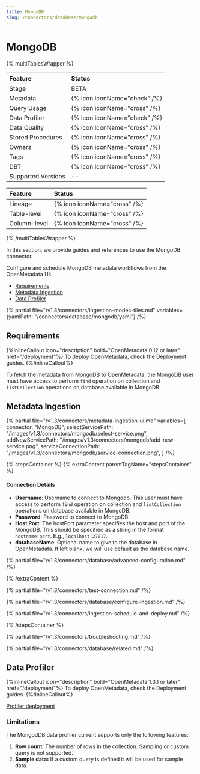 ```yaml
---
title: MongoDB
slug: /connectors/database/mongodb
---
```


# MongoDB

{% multiTablesWrapper %}

| Feature            | Status                       |
| :----------------- | :--------------------------- |
| Stage              | BETA                         |
| Metadata           | {% icon iconName="check" /%} |
| Query Usage        | {% icon iconName="cross" /%} |
| Data Profiler      | {% icon iconName="check" /%} |
| Data Quality       | {% icon iconName="cross" /%} |
| Stored Procedures  | {% icon iconName="cross" /%} |
| Owners             | {% icon iconName="cross" /%} |
| Tags               | {% icon iconName="cross" /%} |
| DBT                | {% icon iconName="cross" /%} |
| Supported Versions | --                           |

| Feature      | Status                       |
| :----------- | :--------------------------- |
| Lineage      | {% icon iconName="cross" /%} |
| Table-level  | {% icon iconName="cross" /%} |
| Column-level | {% icon iconName="cross" /%} |

{% /multiTablesWrapper %}


In this section, we provide guides and references to use the MongoDB connector.

Configure and schedule MongoDB metadata workflows from the OpenMetadata UI:

- [Requirements](#requirements)
- [Metadata Ingestion](#metadata-ingestion)
- [Data Profiler](/connectors/ingestion/workflows/profiler)

{% partial file="/v1.3/connectors/ingestion-modes-tiles.md" variables={yamlPath: "/connectors/database/mongodb/yaml"} /%}

## Requirements

{%inlineCallout icon="description" bold="OpenMetadata 0.12 or later" href="/deployment"%}
To deploy OpenMetadata, check the Deployment guides.
{%/inlineCallout%}

To fetch the metadata from MongoDB to OpenMetadata, the MongoDB user must have access to perform `find` operation on collection and `listCollection` operations on database available in MongoDB.

## Metadata Ingestion

{% partial 
  file="/v1.3/connectors/metadata-ingestion-ui.md" 
  variables={
    connector: "MongoDB", 
    selectServicePath: "/images/v1.3/connectors/mongodb/select-service.png",
    addNewServicePath: "/images/v1.3/connectors/mongodb/add-new-service.png",
    serviceConnectionPath: "/images/v1.3/connectors/mongodb/service-connection.png",
} 
/%}

{% stepsContainer %}
{% extraContent parentTagName="stepsContainer" %}

#### Connection Details

- **Username**: Username to connect to Mongodb. This user must have access to perform `find` operation on collection and `listCollection` operations on database available in MongoDB.
- **Password**: Password to connect to MongoDB.
- **Host Port**: The hostPort parameter specifies the host and port of the MongoDB. This should be specified as a string in the format `hostname:port`. E.g., `localhost:27017`.
- **databaseName**: Optional name to give to the database in OpenMetadata. If left blank, we will use default as the database name.

{% partial file="/v1.3/connectors/database/advanced-configuration.md" /%}

{% /extraContent %}

{% partial file="/v1.3/connectors/test-connection.md" /%}

{% partial file="/v1.3/connectors/database/configure-ingestion.md" /%}

{% partial file="/v1.3/connectors/ingestion-schedule-and-deploy.md" /%}

{% /stepsContainer %}

{% partial file="/v1.3/connectors/troubleshooting.md" /%}

{% partial file="/v1.3/connectors/database/related.md" /%}

## Data Profiler

{%inlineCallout icon="description" bold="OpenMetadata 1.3.1 or later" href="/deployment"%}
To deploy OpenMetadata, check the Deployment guides.
{%/inlineCallout%}

[Profiler deployment](/connectors/ingestion/workflows/profiler)

### Limitations

The MongodDB data profiler current supports only the following features:

1. **Row count**: The number of rows in the collection. Sampling or custom query is not supported.
2. **Sample data:** If a custom query is defined it will be used for sample data.
